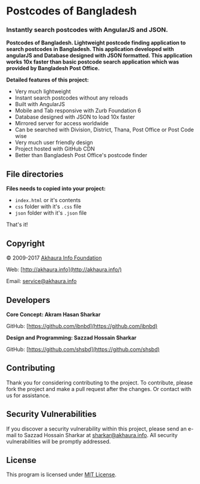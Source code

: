 # Postcodes of Bangladesh

### Instantly search postcodes with AngularJS and JSON.

**Postcodes of Bangladesh. Lightweight postcode finding application to search postcodes in Bangladesh. This application developed with angularJS and Database designed with JSON formatted. This application works 10x faster than basic postcode search application which was provided by Bangladesh Post Office.**

**Detailed features of this project:**

* Very much lightweight
* Instant search postcodes without any reloads
* Built with AngularJS
* Mobile and Tab responsive with Zurb Foundation 6
* Database designed with JSON to load 10x faster
* Mirrored server for access worldwide
* Can be searched with Division, District, Thana, Post Office or Post Code wise
* Very much user friendly design
* Project hosted with GitHub CDN
* Better than Bangladesh Post Office's postcode finder

## File directories

**Files needs to copied into your project:**

* `index.html` or it's contents
* `css` folder with it's `.css` file
* `json` folder with it's `.json` file

That's it!

## Copyright

© 2009-2017 [Akhaura Info Foundation](http://akhaura.info/)

Web: [http://akhaura.info](http://akhaura.info/)

Email: [service@akhaura.info](/mailto:service@akhaura.info)

## Developers

**Core Concept: Akram Hasan Sharkar**

GitHub: [https://github.com/ibnbd](https://github.com/ibnbd)

**Design and Programming: Sazzad Hossain Sharkar**

GitHub: [https://github.com/shsbd](https://github.com/shsbd)

## Contributing

Thank you for considering contributing to the project. To contribute, please fork the project and make a pull request after the changes. Or contact with us for assistance.

## Security Vulnerabilities

If you discover a security vulnerability within this project, please send an e-mail to Sazzad Hossain Sharkar at sharkar@akhaura.info. All security vulnerabilities will be promptly addressed.

## License

This program is licensed under [MIT License](https://opensource.org/licenses/MIT).